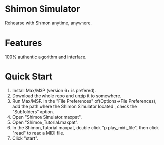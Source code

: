 # Shimon Simulator
Rehearse with Shimon anytime, anywhere.

# Features
100% authentic algorithm and interface.

# Quick Start
1. Install Max/MSP (version 6+ is prefered).
2. Download the whole repo and unzip it to somewhere.
3. Run Max/MSP. In the "File Preferences" of(Options->File Preferences), add the path where the Shimon Simulator located , check the "Subfolders" option.
4. Open "Shimon Simulator.maxpat".
5. Open "Shimon_Tutorial.maxpat".
6. In the Shimon_Tutorial.maxpat, double click "p play_midi_file", then click "read" to read a MIDI file.
7. Click "start".
